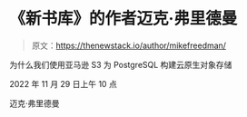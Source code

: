 # 《新书库》的作者迈克·弗里德曼

> 原文：<https://thenewstack.io/author/mikefreedman/>

为什么我们使用亚马逊 S3 为 PostgreSQL 构建云原生对象存储

2022 年 11 月 29 日上午 10 点

迈克·弗里德曼